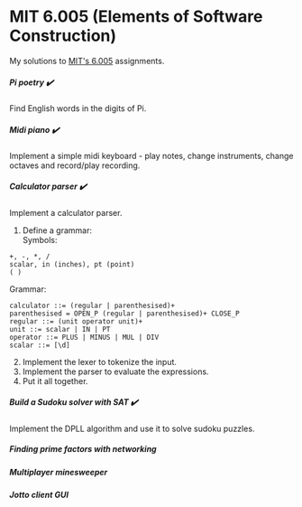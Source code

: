 # MIT 6.005 (Elements of Software Construction)
My solutions to [MIT's 6.005](http://ocw.mit.edu/courses/electrical-engineering-and-computer-science/6-005-elements-of-software-construction-fall-2011/index.htm) assignments.

##### Pi poetry :heavy_check_mark:
Find English words in the digits of Pi.

##### Midi piano :heavy_check_mark:
Implement a simple midi keyboard - play notes, change instruments, change octaves and record/play recording.

##### Calculator parser :heavy_check_mark:
Implement a calculator parser.  
1) Define a grammar:  
 Symbols:  
 ```
 +, -, *, /  
 scalar, in (inches), pt (point)  
 ( )  
 ```
    
 Grammar: 
 ```
 calculator ::= (regular | parenthesised)+  
 parenthesised = OPEN_P (regular | parenthesised)+ CLOSE_P  
 regular ::= (unit operator unit)+  
 unit ::= scalar | IN | PT  
 operator ::= PLUS | MINUS | MUL | DIV  
 scalar ::= [\d]  
 ```
 2) Implement the lexer to tokenize the input.  
 3) Implement the parser to evaluate the expressions.  
 4) Put it all together.  


##### Build a Sudoku solver with SAT :heavy_check_mark:
Implement the DPLL algorithm and use it to solve sudoku puzzles.

##### Finding prime factors with networking

##### Multiplayer minesweeper

##### Jotto client GUI